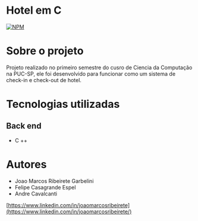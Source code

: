 # Hotel em C
[![NPM](https://img.shields.io/npm/l/react)](https://github.com/joaomarcosribeiretee/Hotel_LIC/blob/main/LICENSE) 

# Sobre o projeto

Projeto realizado no primeiro semestre do cusro de Ciencia da Computação na PUC-SP, ele foi desenvolvido para funcionar como um sistema de check-in e check-out de hotel.

# Tecnologias utilizadas
## Back end
- C ++

# Autores

- Joao Marcos Ribeirete Garbelini
- Felipe Casagrande Espel
- Andre Cavalcanti

[https://www.linkedin.com/in/joaomarcosribeirete](https://www.linkedin.com/in/joaomarcosribeirete/)
